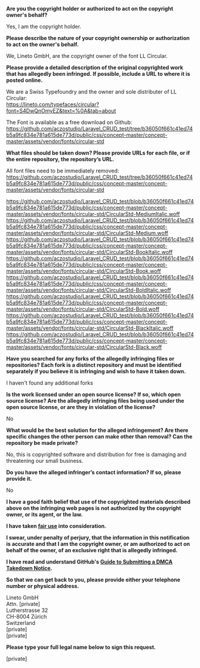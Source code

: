 **Are you the copyright holder or authorized to act on the copyright owner's behalf?**

Yes, I am the copyright holder.

**Please describe the nature of your copyright ownership or authorization to act on the owner's behalf.**

We, Lineto GmbH, are the copyright owner of the font LL Circular.

**Please provide a detailed description of the original copyrighted work that has allegedly been infringed. If possible, include a URL to where it is posted online.**

We are a Swiss Typefoundry and the owner and sole distributer of LL Circular:  
https://lineto.com/typefaces/circular?font=S4DwQnOmyEZ&text=%0A&tab=about

The Font is available as a free download on Github:  
https://github.com/aczostudio/Laravel_CRUD_test/tree/b36050f661c41ed74b5a9fc834e781a615de773d/public/css/concept-master/concept-master/assets/vendor/fonts/circular-std

**What files should be taken down? Please provide URLs for each file, or if the entire repository, the repository’s URL.**

All font files need to be immediately removed:  
https://github.com/aczostudio/Laravel_CRUD_test/tree/b36050f661c41ed74b5a9fc834e781a615de773d/public/css/concept-master/concept-master/assets/vendor/fonts/circular-std

https://github.com/aczostudio/Laravel_CRUD_test/blob/b36050f661c41ed74b5a9fc834e781a615de773d/public/css/concept-master/concept-master/assets/vendor/fonts/circular-std/CircularStd-MediumItalic.woff  
https://github.com/aczostudio/Laravel_CRUD_test/blob/b36050f661c41ed74b5a9fc834e781a615de773d/public/css/concept-master/concept-master/assets/vendor/fonts/circular-std/CircularStd-Medium.woff  
https://github.com/aczostudio/Laravel_CRUD_test/blob/b36050f661c41ed74b5a9fc834e781a615de773d/public/css/concept-master/concept-master/assets/vendor/fonts/circular-std/CircularStd-BookItalic.woff  
https://github.com/aczostudio/Laravel_CRUD_test/blob/b36050f661c41ed74b5a9fc834e781a615de773d/public/css/concept-master/concept-master/assets/vendor/fonts/circular-std/CircularStd-Book.woff  
https://github.com/aczostudio/Laravel_CRUD_test/blob/b36050f661c41ed74b5a9fc834e781a615de773d/public/css/concept-master/concept-master/assets/vendor/fonts/circular-std/CircularStd-BoldItalic.woff  
https://github.com/aczostudio/Laravel_CRUD_test/blob/b36050f661c41ed74b5a9fc834e781a615de773d/public/css/concept-master/concept-master/assets/vendor/fonts/circular-std/CircularStd-Bold.woff  
https://github.com/aczostudio/Laravel_CRUD_test/blob/b36050f661c41ed74b5a9fc834e781a615de773d/public/css/concept-master/concept-master/assets/vendor/fonts/circular-std/CircularStd-BlackItalic.woff  
https://github.com/aczostudio/Laravel_CRUD_test/blob/b36050f661c41ed74b5a9fc834e781a615de773d/public/css/concept-master/concept-master/assets/vendor/fonts/circular-std/CircularStd-Black.woff

**Have you searched for any forks of the allegedly infringing files or repositories? Each fork is a distinct repository and must be identified separately if you believe it is infringing and wish to have it taken down.**

I haven't found any additional forks

**Is the work licensed under an open source license? If so, which open source license? Are the allegedly infringing files being used under the open source license, or are they in violation of the license?**

No

**What would be the best solution for the alleged infringement? Are there specific changes the other person can make other than removal? Can the repository be made private?**

No, this is copyrighted software and distribution for free is damaging and threatening our small business.

**Do you have the alleged infringer’s contact information? If so, please provide it.**

No

**I have a good faith belief that use of the copyrighted materials described above on the infringing web pages is not authorized by the copyright owner, or its agent, or the law.**

**I have taken <a href="https://www.lumendatabase.org/topics/22">fair use</a> into consideration.**

**I swear, under penalty of perjury, that the information in this notification is accurate and that I am the copyright owner, or am authorized to act on behalf of the owner, of an exclusive right that is allegedly infringed.**

**I have read and understand GitHub's <a href="https://docs.github.com/articles/guide-to-submitting-a-dmca-takedown-notice/">Guide to Submitting a DMCA Takedown Notice</a>.**

**So that we can get back to you, please provide either your telephone number or physical address.**

Lineto GmbH  
Attn. [private]  
Lutherstrasse 32  
CH-8004 Zürich  
Switzerland  
[private]  
[private]

**Please type your full legal name below to sign this request.**

[private]
